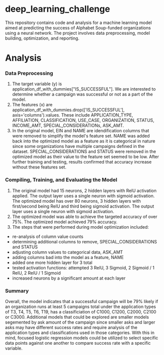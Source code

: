 # deep_learning_challenge
This repository contains code and analysis for a machine learning model aimed at predicting the success of Alphabet Soup-funded organizations using a neural network. The project involves data preprocessing, model building, optimization, and reporting.

# Analysis
### Data Preprocessing
1. The target variable (y) is application_df_with_dummies["IS_SUCCESSFUL"]. We are interested to determine whether a campaign was successful or not as a part of the model.
2. The features (x) are application_df_with_dummies.drop(['IS_SUCCESSFUL'], axis='columns').values. These include APPLICATION_TYPE, AFFILIATION, CLASSIFICATION, USE_CASE, ORGANIZATION, STATUS, INCOME_AMT, SPECIAL_CONSIDERATIONs, ASK_AMT.
3. In the original model, EIN and NAME are idendification columns that were removed to simplify the model's feature set. NAME was added back into the optimized model as a feature as it is categorical in nature since some organizations have multiple campaigns defined in the dataset. SPECIAL_CONSIDERATIONS and STATUS were removed in the optimized model as their value to the feature set seemed to be low. After further training and testing, results confirmed that accuracy increase without these features set.

### Compiling, Training, and Evaluating the Model
1. The original model had 15 neurons, 2 hidden layers with RelU activation applied. The output layer uses a single neuron with sigmoid activation. The optimized model has over 80 neurons, 3 hidden layers with first/second being RelU and third being sigmoid activation. The output layer uses a single neuron with sigmoid activation.
2. The optimized model was able to achieve the targeted accuracy of over 75%. The optimized model achieved 79% accuracy.
3. The steps that were performed during model optimization included:
  - re-analysis of column value counts
  - determining additional columns to remove, SPECIAL_CONSIDERATIONS and STATUS
  - adjusting column values to categorical data, ASK_AMT
  - adding columns bad into the model as a feature, NAME
  - added one more hidden layer for 3 total
  - tested activation functions: attempted 3 RelU, 3 Sigmoid, 2 Sigmoid / 1 RelU, 2 RelU / 1 Sigmoid
  - increased neurons by a significant amount at each layer

### Summary
Overall, the model indicates that a successful campaign will be 79% likely if an organization runs at least 5 campaigns total under the application types of T3, T4, T5, T6, T19, 
has a classificiation of C1000, C1200, C2000, C2100 or C3000. Additional models that could be explored are smaller models segemented by ask amount of the campaign since smaller asks and larger asks may have different success rates and require analysis of the application types and classifications used in those categories. With this in mind, focused logistic regression models could be utilized to select specific data points against one another to compare success rate with a specific variable.
